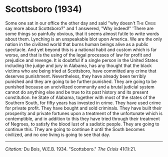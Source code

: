 # Scottsboro (1934)

Some one sat in our office the other day and said "why doesn't <span style="font-variant:small-caps;">The Crisis</span> say more about Scottsboro?" and 1 answered, "Why indeed!" 'There are some things so painfully obvious, that it seems almost futile to write words about them. Lynching is an unspeakable blot upon America. We are the only nation in the civilized world that burns human beings alive as a public spectacle. And yet beyond this is a national habit and custom which is far worse, and that is the using of the legal processes of law for profit and prejudice and revenge. It is doubtful if a single person in the United States including the judge and jury in Alabama, has any thought that the black victims who are being tried at Scottsboro, have committed any crime that deserves punishment. Nevertheless, they have already been terribly punished and they are going to be further punished. They are going to be punished because an uncivilized community and a brutal judicial system cannot do anything else and be true to its past history and its present constitution. he State of Alabama, together with most of the states of the Southern South, for fifty years has invested in crime. They have used crime for private profit. They have bought and sold criminals. They have built their prosperity and private fortunes upon a treatment of the unfortunate which is contemptible, and in addition to this they have tried through their treatment of Negroes, to satisfy the blood lust of a sadistic people. They are going to continue this. They are going to continue it until the South becomes civilized, and no one living is going to see that day.

_________________
*Citation:* Du Bois, W.E.B. 1934. "Scottsboro." *The Crisis* 41(1):21.